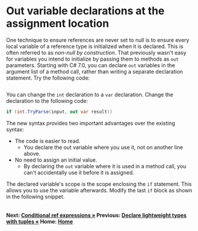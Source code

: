 # Out variable declarations at the assignment location

One technique to ensure references are never set to null is to ensure every local variable of a reference type is initialized when it is declared. This is often referred to as *non-null by construction*. That previously wasn't easy for variables you intend to initialize by passing them to methods as `out` parameters. Starting with C# 7.0, you can declare `out` variables in the argument list of a method call, rather than writing a separate declaration statement. Try the following code:

```cs --project ./ExploreCsharpSeven/ExploreCsharpSeven.csproj --source-file ./ExploreCsharpSeven/OutVariableDeclarations.cs --region OutVariableDeclarations
```

You can change the `int` declaration to a `var` declaration. Change the declaration to the following code:

```csharp
if (int.TryParse(input, out var result))
```

The new syntax provides two important advantages over the existing syntax:

* The code is easier to read.
   - You declare the out variable where you use it, not on another line above.
* No need to assign an initial value.
   - By declaring the `out` variable where it is used in a method call, you can't accidentally use it before it is assigned.

The declared variable's scope is the scope enclosing the `if` statement. This allows you to use the variable afterwards. Modify the last `if` block as shown in the following snippet.

```cs --project ./ExploreCsharpSeven/ExploreCsharpSeven.csproj --source-file ./ExploreCsharpSeven/OutVariableDeclarations.cs --region OutVariableDeclarationScope
```

#### Next: [Conditional ref expressions &raquo;](./conditional-ref-expressions.md)    Previous: [Declare lightweight types with tuples  &laquo;](./declare-tuples.md) Home: [Home](readme.md)
